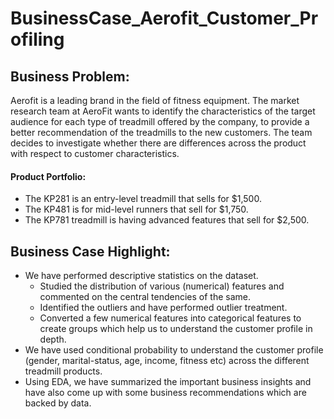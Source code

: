 # BusinessCase_Aerofit_Customer_Profiling
## Business Problem:
Aerofit is a leading brand in the field of fitness equipment. The market research team at AeroFit wants to identify the characteristics of the target audience for each type of treadmill offered by the company, to provide a better recommendation of the treadmills to the new customers. The team decides to investigate whether there are differences across the product with respect to customer characteristics.

#### Product Portfolio:
  - The KP281 is an entry-level treadmill that sells for $1,500.
  - The KP481 is for mid-level runners that sell for $1,750.
  - The KP781 treadmill is having advanced features that sell for $2,500.

## Business Case Highlight:

 - We have performed descriptive statistics on the dataset.
    - Studied the distribution of various (numerical) features and commented on the central tendencies of the same.
    - Identified the outliers and have performed outlier treatment.
    - Converted a few numerical features into categorical features to create groups which help us to understand the customer profile in depth.
 - We have used conditional probability to understand the customer profile (gender, marital-status, age, income, fitness etc) across the different treadmill products.
 - Using EDA, we have summarized the important business insights and have also come up with some business recommendations which are backed by data.
